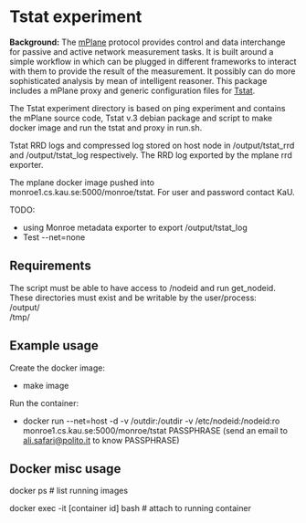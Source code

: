 
# Tstat experiment
**Background:**
The [mPlane](http://www.ict-mplane.eu/) protocol provides control and data interchange for passive and active network measurement tasks. 
It is built around a simple workflow in which can be plugged in different frameworks to interact with them to provide the result of the measurement. It possibly can do more sophisticated analysis by mean of intelligent reasoner.
This package includes a mPlane proxy and generic configuration files for [Tstat](http://www.tstat.polito.it/).


The Tstat experiment directory is based on ping experiment and contains the mPlane source code, Tstat v.3 debian package and script to make docker image and run the tstat and proxy in run.sh. 

Tstat RRD logs and compressed log stored on host node in /output/tstat_rrd and /output/tstat_log respectively.
The RRD log exported by the mplane rrd exporter. 

The mplane docker image pushed into monroe1.cs.kau.se:5000/monroe/tstat. For user and password contact KaU.

TODO: 
* using Monroe metadata exporter to export /output/tstat_log
* Test --net=none


## Requirements
The script must be able to have access to /nodeid and run get_nodeid. 
These directories must exist and be writable by the user/process:    
/output/    
/tmp/    

## Example usage
Create the docker image:
* make image
 
Run the container:
* docker run --net=host -d -v /outdir:/outdir -v /etc/nodeid:/nodeid:ro monroe1.cs.kau.se:5000/monroe/tstat PASSPHRASE
(send an email to ali.safari@polito.it to know PASSPHRASE)

## Docker misc usage

docker ps  # list running images

docker exec -it [container id] bash   # attach to running container